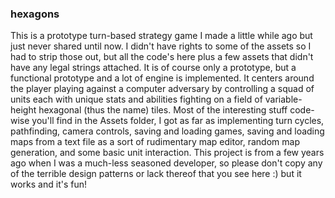 ### hexagons

This is a prototype turn-based strategy game I made a little while ago but just never shared until now.
I didn't have rights to some of the assets so I had to strip those out, but all the code's here plus a few assets that didn't have any legal strings attached.
It is of course only a prototype, but a functional prototype and a lot of engine is implemented.  It centers around the player playing against a computer adversary by controlling a squad of units each with unique stats and abilities fighting on a field of variable-height hexagonal (thus the name) tiles.  Most of the interesting stuff code-wise you'll find in the Assets folder, I got as far as implementing turn cycles, pathfinding, camera controls, saving and loading games, saving and loading maps from a text file as a sort of rudimentary map editor, random map generation, and some basic unit interaction.
This project is from a few years ago when I was a much-less seasoned developer, so please don't copy any of the terrible design patterns or lack thereof that you see here :) but it works and it's fun!
